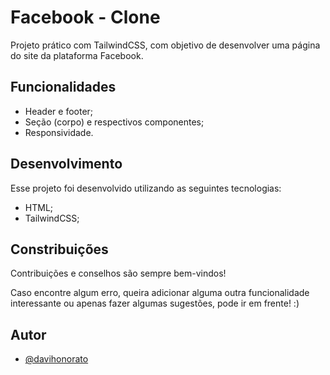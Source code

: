 # Facebook - Clone
Projeto prático com TailwindCSS, com objetivo de desenvolver uma página do site da plataforma Facebook.

## Funcionalidades
- Header e footer;
- Seção (corpo) e respectivos componentes;
- Responsividade.

## Desenvolvimento
Esse projeto foi desenvolvido utilizando as seguintes tecnologias:
- HTML;
- TailwindCSS;

## Constribuições
Contribuições e conselhos são sempre bem-vindos!

Caso encontre algum erro, queira adicionar alguma outra funcionalidade interessante ou apenas fazer algumas sugestões, pode ir em frente! :)

## Autor
- [@davihonorato](https://www.github.com/davihonorato)
